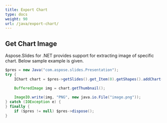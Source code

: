 ```yaml
---
title: Export Chart
type: docs
weight: 90
url: /java/export-chart/
---
```


## **Get Chart Image**
Aspose.Slides for .NET provides support for extracting image of specific chart. Below sample example is given. 

```java
$pres = new Java("com.aspose.slides.Presentation");
try {
    IChart chart = $pres->getSlides().get_Item(0).getShapes().addChart(ChartType.ClusteredColumn, 50, 50, 600, 400);

    BufferedImage img = chart.getThumbnail();
    
    ImageIO.write(img, "PNG", new java.io.File("image.png"));
} catch (IOException e) {
} finally {
    if ($pres != null) $pres->dispose();
}
```

